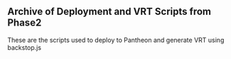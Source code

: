 ## Archive of Deployment and VRT Scripts from Phase2
These are the scripts used to deploy to Pantheon and generate VRT using backstop.js
